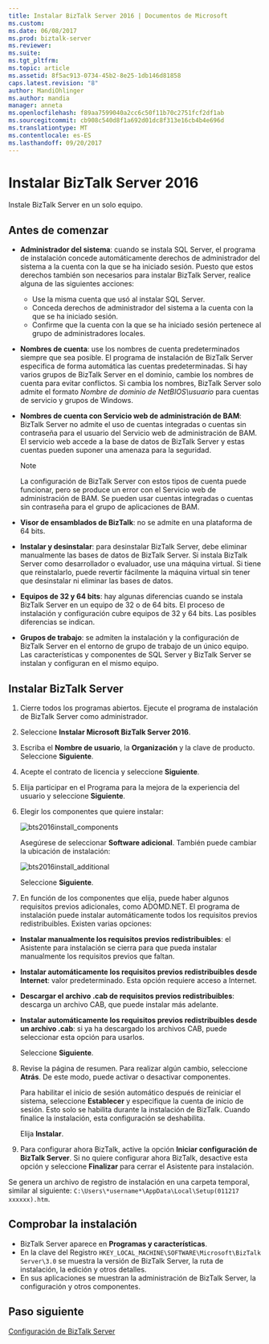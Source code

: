 ```yaml
---
title: Instalar BizTalk Server 2016 | Documentos de Microsoft
ms.custom: 
ms.date: 06/08/2017
ms.prod: biztalk-server
ms.reviewer: 
ms.suite: 
ms.tgt_pltfrm: 
ms.topic: article
ms.assetid: 8f5ac913-0734-45b2-8e25-1db146d81858
caps.latest.revision: "8"
author: MandiOhlinger
ms.author: mandia
manager: anneta
ms.openlocfilehash: f89aa7599040a2cc6c50f11b70c2751fcf2df1ab
ms.sourcegitcommit: cb908c540d8f1a692d01dc8f313e16cb4b4e696d
ms.translationtype: MT
ms.contentlocale: es-ES
ms.lasthandoff: 09/20/2017
---
```

# <a name="install-biztalk-server-2016"></a>Instalar BizTalk Server 2016
Instale BizTalk Server en un solo equipo.

## <a name="before-you-get-started"></a>Antes de comenzar

* **Administrador del sistema**: cuando se instala SQL Server, el programa de instalación concede automáticamente derechos de administrador del sistema a la cuenta con la que se ha iniciado sesión. Puesto que estos derechos también son necesarios para instalar BizTalk Server, realice alguna de las siguientes acciones:
  * Use la misma cuenta que usó al instalar SQL Server.
  * Conceda derechos de administrador del sistema a la cuenta con la que se ha iniciado sesión.
  * Confirme que la cuenta con la que se ha iniciado sesión pertenece al grupo de administradores locales.
* **Nombres de cuenta**: use los nombres de cuenta predeterminados siempre que sea posible. El programa de instalación de BizTalk Server especifica de forma automática las cuentas predeterminadas. Si hay varios grupos de BizTalk Server en el dominio, cambie los nombres de cuenta para evitar conflictos. Si cambia los nombres, BizTalk Server solo admite el formato *Nombre de dominio de NetBIOS\usuario* para cuentas de servicio y grupos de Windows.
* **Nombres de cuenta con Servicio web de administración de BAM**: BizTalk Server no admite el uso de cuentas integradas o cuentas sin contraseña para el usuario del Servicio web de administración de BAM. El servicio web accede a la base de datos de BizTalk Server y estas cuentas pueden suponer una amenaza para la seguridad.

    > [!NOTE] 
    > La configuración de BizTalk Server con estos tipos de cuenta puede funcionar, pero se produce un error con el Servicio web de administración de BAM. Se pueden usar cuentas integradas o cuentas sin contraseña para el grupo de aplicaciones de BAM.

* **Visor de ensamblados de BizTalk**: no se admite en una plataforma de 64 bits. 
* **Instalar y desinstalar**: para desinstalar BizTalk Server, debe eliminar manualmente las bases de datos de BizTalk Server. Si instala BizTalk Server como desarrollador o evaluador, use una máquina virtual. Si tiene que reinstalarlo, puede revertir fácilmente la máquina virtual sin tener que desinstalar ni eliminar las bases de datos.
* **Equipos de 32 y 64 bits**: hay algunas diferencias cuando se instala BizTalk Server en un equipo de 32 o de 64 bits. El proceso de instalación y configuración cubre equipos de 32 y 64 bits. Las posibles diferencias se indican.
* **Grupos de trabajo**: se admiten la instalación y la configuración de BizTalk Server en el entorno de grupo de trabajo de un único equipo. Las características y componentes de SQL Server y BizTalk Server se instalan y configuran en el mismo equipo.


## <a name="install-biztalk-server"></a>Instalar BizTalk Server
1. Cierre todos los programas abiertos. Ejecute el programa de instalación de BizTalk Server como administrador.
2. Seleccione **Instalar Microsoft BizTalk Server 2016**.
3. Escriba el **Nombre de usuario**, la **Organización** y la clave de producto. Seleccione **Siguiente**.
4. Acepte el contrato de licencia y seleccione **Siguiente**.
5. Elija participar en el Programa para la mejora de la experiencia del usuario y seleccione **Siguiente**.
6. Elegir los componentes que quiere instalar:

    ![bts2016install_components](../install-and-config-guides/media/bts2016install-components.gif)
  
    Asegúrese de seleccionar **Software adicional**. También puede cambiar la ubicación de instalación: 
  
    ![bts2016install_additional](../install-and-config-guides/media/bts2016install-additional.gif)

    Seleccione **Siguiente**.   
  
 7. En función de los componentes que elija, puede haber algunos requisitos previos adicionales, como ADOMD.NET. El programa de instalación puede instalar automáticamente todos los requisitos previos redistribuibles. Existen varias opciones:
* **Instalar manualmente los requisitos previos redistribuibles**: el Asistente para instalación se cierra para que pueda instalar manualmente los requisitos previos que faltan.
* **Instalar automáticamente los requisitos previos redistribuibles desde Internet**: valor predeterminado. Esta opción requiere acceso a Internet.
* **Descargar el archivo .cab de requisitos previos redistribuibles**: descarga un archivo CAB, que puede instalar más adelante.
* **Instalar automáticamente los requisitos previos redistribuibles desde un archivo .cab**: si ya ha descargado los archivos CAB, puede seleccionar esta opción para usarlos. 

  Seleccione **Siguiente**.
  
8. Revise la página de resumen. Para realizar algún cambio, seleccione **Atrás**. De este modo, puede activar o desactivar componentes. 

     Para habilitar el inicio de sesión automático después de reiniciar el sistema, seleccione **Establecer** y especifique la cuenta de inicio de sesión. Esto solo se habilita durante la instalación de BizTalk. Cuando finalice la instalación, esta configuración se deshabilita. 

    Elija **Instalar**.
  
9. Para configurar ahora BizTalk, active la opción **Iniciar configuración de BizTalk Server**. Si no quiere configurar ahora BizTalk, desactive esta opción y seleccione **Finalizar** para cerrar el Asistente para instalación. 

Se genera un archivo de registro de instalación en una carpeta temporal, similar al siguiente: `C:\Users\*username*\AppData\Local\Setup(011217 xxxxxx).htm`.
  
## <a name="check-the-installation"></a>Comprobar la instalación

* BizTalk Server aparece en **Programas y características**.
* En la clave del Registro `HKEY_LOCAL_MACHINE\SOFTWARE\Microsoft\BizTalk Server\3.0` se muestra la versión de BizTalk Server, la ruta de instalación, la edición y otros detalles.
* En sus aplicaciones se muestran la administración de BizTalk Server, la configuración y otros componentes. 

## <a name="next-step"></a>Paso siguiente
[Configuración de BizTalk Server](../install-and-config-guides/configure-biztalk-server.md)